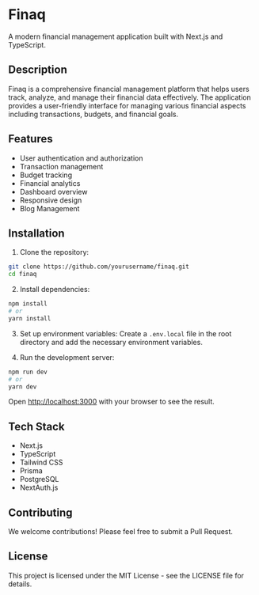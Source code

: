 # Finaq

A modern financial management application built with Next.js and TypeScript.

## Description

Finaq is a comprehensive financial management platform that helps users track, analyze, and manage their financial data effectively. The application provides a user-friendly interface for managing various financial aspects including transactions, budgets, and financial goals.

## Features

- User authentication and authorization
- Transaction management
- Budget tracking
- Financial analytics
- Dashboard overview
- Responsive design
- Blog Management

## Installation

1. Clone the repository:
```bash
git clone https://github.com/yourusername/finaq.git
cd finaq
```

2. Install dependencies:
```bash
npm install
# or
yarn install
```

3. Set up environment variables:
Create a `.env.local` file in the root directory and add the necessary environment variables.

4. Run the development server:
```bash
npm run dev
# or
yarn dev
```

Open [http://localhost:3000](http://localhost:3000) with your browser to see the result.

## Tech Stack

- Next.js
- TypeScript
- Tailwind CSS
- Prisma
- PostgreSQL
- NextAuth.js

## Contributing

We welcome contributions! Please feel free to submit a Pull Request.

## License

This project is licensed under the MIT License - see the LICENSE file for details.
